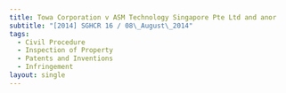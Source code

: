 ```yaml
---
title: Towa Corporation v ASM Technology Singapore Pte Ltd and anor
subtitle: "[2014] SGHCR 16 / 08\_August\_2014"
tags:
  - Civil Procedure
  - Inspection of Property
  - Patents and Inventions
  - Infringement
layout: single
---
```


